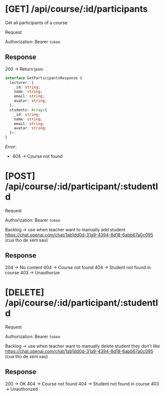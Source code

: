 # [GET] /api/course/:id/participants

Get all participants of a course

Request

Authorization: Bearer `token`

## Response

200 -> Return json

```ts
interface GetParticipantsResponse {
  lecturer: {
    _id: string;
    name: string;
    email: string;
    avatar: string;
  };
  students: Array<{
    _id: string;
    name: string;
    email: string;
    avatar: string;
  }>;
}
```

_Error_:

- 404 -> Course not found

# [POST] /api/course/:id/participant/:studentId

Request

Authorization: Bearer `token`

Backlog -> use when teacher want to manually add student
https://chat.openai.com/chat/1ab1dd0d-31a9-4394-8d18-6abb67a0c095 (cua tho de xem sau)

## Response

204 -> No content
404 -> Course not found
404 -> Student not found in course
403 -> Unauthorize

# [DELETE] /api/course/:id/participant/:studentId

Request

Authorization: Bearer `token`

Backlog -> use when teacher want to manually delete student they don't like
https://chat.openai.com/chat/1ab1dd0d-31a9-4394-8d18-6abb67a0c095 (cua tho de xem sau)

## Response

200 -> OK
404 -> Course not found
404 -> Student not found in course
403 -> Unauthorized
